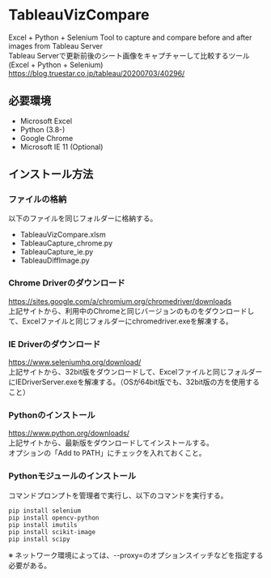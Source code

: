 # TableauVizCompare
Excel + Python + Selenium Tool to capture and compare before and after images from Tableau Server  
Tableau Serverで更新前後のシート画像をキャプチャーして比較するツール (Excel + Python + Selenium)  
https://blog.truestar.co.jp/tableau/20200703/40296/

## 必要環境
* Microsoft Excel
* Python (3.8-)
* Google Chrome
* Microsoft IE 11 (Optional)

## インストール方法

### ファイルの格納
以下のファイルを同じフォルダーに格納する。
* TableauVizCompare.xlsm
* TableauCapture_chrome.py
* TableauCapture_ie.py
* TableauDiffImage.py

### Chrome Driverのダウンロード
https://sites.google.com/a/chromium.org/chromedriver/downloads  
上記サイトから、利用中のChromeと同じバージョンのものをダウンロードして、Excelファイルと同じフォルダーにchromedriver.exeを解凍する。

### IE Driverのダウンロード
https://www.seleniumhq.org/download/  
上記サイトから、32bit版をダウンロードして、Excelファイルと同じフォルダーにIEDriverServer.exeを解凍する。（OSが64bit版でも、32bit版の方を使用すること）

### Pythonのインストール
https://www.python.org/downloads/  
上記サイトから、最新版をダウンロードしてインストールする。  
オプションの「Add to PATH」にチェックを入れておくこと。

### Pythonモジュールのインストール
コマンドプロンプトを管理者で実行し、以下のコマンドを実行する。
```
pip install selenium
pip install opencv-python
pip install imutils
pip install scikit-image
pip install scipy
```
※ ネットワーク環境によっては、--proxy=のオプションスイッチなどを指定する必要がある。
